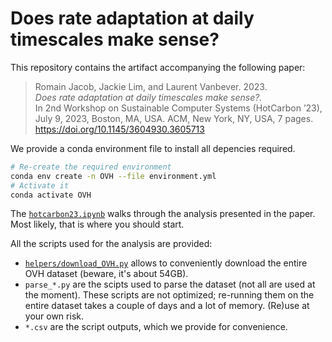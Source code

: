 # Does rate adaptation at daily timescales make sense?

This repository contains the artifact accompanying the following paper:

> Romain Jacob, Jackie Lim, and Laurent Vanbever. 2023.  
_Does rate adaptation at daily timescales make sense?._  
In 2nd Workshop on Sustainable Computer Systems (HotCarbon ’23),  
July 9, 2023, Boston, MA, USA. ACM, New York, NY, USA, 7 pages.  
https://doi.org/10.1145/3604930.3605713

We provide a conda environment file to install all depencies required.

```bash
# Re-create the required environment
conda env create -n OVH --file environment.yml
# Activate it
conda activate OVH
```

The [`hotcarbon23.ipynb`](hotcarbon23.ipynb) walks through the analysis presented in the paper. Most likely, that is where you should start. 

All the scripts used for the analysis are provided: 

- [`helpers/download_OVH.py`](helpers/download_OVH.py) allows to conveniently download the entire OVH dataset (beware, it's about 54GB).
- `parse_*.py` are the scipts used to parse the dataset (not all are used at the moment). These scripts are not optimized; re-running them on the entire dataset takes a couple of days and a lot of memory. (Re)use at your own risk.
- `*.csv` are the script outputs, which we provide for convenience. 